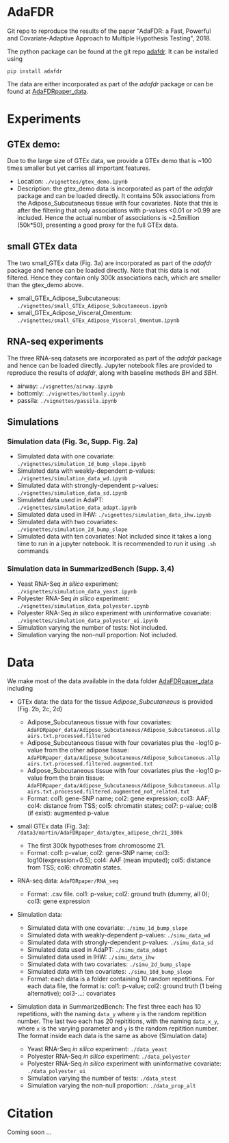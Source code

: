 # AdaFDR

Git repo to reproduce the results of the paper "AdaFDR: a Fast, Powerful and Covariate-Adaptive Approach to Multiple Hypothesis Testing", 2018.

The python package can be found at the git repo [adafdr](https://github.com/martinjzhang/adafdr). It can be 
installed using 

```
pip install adafdr
```

The data are either incorporated as part of the *adafdr* package or can be found at [AdaFDRpaper_data](https://osf.io/8kj2a/download).

# Experiments
## GTEx demo: 
Due to the large size of GTEx data, we provide a GTEx demo that is ~100 times smaller but yet carries all important features. 
- Location: `./vignettes/gtex_demo.ipynb`
- Description: the gtex_demo data is incorporated as part of the *adafdr* package and can be loaded directly. It 
  contains 50k associations from the Adipose_Subcutaneous tissue with four covariates. Note that this is after 
  the filtering that only  associations with p-values <0.01 or >0.99 are included.
  Hence the actual number of associations is ~2.5million (50k*50), presenting a good proxy for the full GTEx data. 

## small GTEx data
The two small_GTEx data (Fig. 3a) are incorporated as part of the *adafdr* package and hence can be loaded directly.
Note that this data is not filtered. Hence they contain only 300k associations each, which are smaller than the 
gtex_demo above.
- small_GTEx_Adipose_Subcutaneous: `./vignettes/small_GTEx_Adipose_Subcutaneous.ipynb`
- small_GTEx_Adipose_Visceral_Omentum: `./vignettes/small_GTEx_Adipose_Visceral_Omentum.ipynb`

## RNA-seq experiments
The three RNA-seq datasets are incorporated as part of the *adafdr* package and hence can be loaded directly. 
Jupyter notebook files are provided to reproduce the results of *adafdr*, along with baseline methods *BH* and *SBH*.
- airway: `./vignettes/airway.ipynb`
- bottomly: `./vignettes/bottomly.ipynb`
- passila: `./vignettes/passila.ipynb`

<!--### R methods -->

## Simulations
### Simulation data (Fig. 3c, Supp. Fig. 2a)
- Simulated data with one covariate: `./vignettes/simulation_1d_bump_slope.ipynb`
- Simulated data with weakly-dependent p-values: `./vignettes/simulation_data_wd.ipynb`
- Simulated data with strongly-dependent p-values: `./vignettes/simulation_data_sd.ipynb`
- Simulated data used in AdaPT: `./vignettes/simulation_data_adapt.ipynb`
- Simulated data used in IHW: `./vignettes/simulation_data_ihw.ipynb`
- Simulated data with two covariates: `./vignettes/simulation_2d_bump_slope`
- Simulated data with ten covariates: Not included since it takes a long time to run in a jupyter notebook. It is recommended 
  to run it using `.sh` commands

### Simulation data in SummarizedBench (Supp. 3,4)
- Yeast RNA-Seq *in silico* experiment: `./vignettes/simulation_data_yeast.ipynb`
- Polyester RNA-Seq *in silico* experiment: `./vignettes/simulation_data_polyester.ipynb`
- Polyester RNA-Seq *in silico* experiment with uninformative covariate: `./vignettes/simulation_data_polyester_ui.ipynb`
- Simulation varying the number of tests: Not included.
- Simulation varying the non-null proportion: Not included.

<!--## GTEx data
### Python methods 
Only the GTEx data for the two adipose tissues are provided, which can be downloaded from `...`
### R methods
## Comparison with MuTHER data -->


# Data
We make most of the data available in the data folder [AdaFDRpaper_data](https://osf.io/8kj2a/download) including

- GTEx data: the data for the tissue *Adipose_Subcutaneous* is provided (Fig. 2b, 2c, 2d) 
  - Adipose_Subcutaneous tissue with four covariates: 
  `AdaFDRpaper_data/Adipose_Subcutaneous/Adipose_Subcutaneous.allpairs.txt.processed.filtered`
  - Adipose_Subcutaneous tissue with four covariates plus the -log10 p-value from the other adipose tissue: 
  `AdaFDRpaper_data/Adipose_Subcutaneous/Adipose_Subcutaneous.allpairs.txt.processed.filtered.augmented.txt`
  - Adipose_Subcutaneous tissue with four covariates plus the -log10 p-value from the brain tissue: 
  `AdaFDRpaper_data/Adipose_Subcutaneous/Adipose_Subcutaneous.allpairs.txt.processed.filtered.augmented_not_related.txt`
  - Format: col1: gene-SNP name; col2: gene expression; col3: AAF; col4: distance from TSS; 
    col5: chromatin states; col7: p-value; col8 (if exist): augmented p-value
  
- small GTEx data (Fig. 3a): `/data3/martin/AdaFDRpaper_data/gtex_adipose_chr21_300k`
  - The first 300k hypotheses from chromosome 21.
  - Format: col1: p-value; col2: gene-SNP name; col3: log10(expression+0.5); col4: AAF (mean imputed);
    col5: distance from TSS; col6: chromatin states.
    
- RNA-seq data: `AdaFDRpaper/RNA_seq` 
  - Format: .csv file. col1: p-value; col2: ground truth (dummy, all 0); col3: gene expression

- Simulation data:  
  - Simulated data with one covariate: `./simu_1d_bump_slope`
  - Simulated data with weakly-dependent p-values: `./simu_data_wd`
  - Simulated data with strongly-dependent p-values: `./simu_data_sd`
  - Simulated data used in AdaPT: `./simu_data_adapt`
  - Simulated data used in IHW: `./simu_data_ihw`
  - Simulated data with two covariates: `./simu_2d_bump_slope`
  - Simulated data with ten covariates: `./simu_10d_bump_slope`
   - Format: each data is a folder containing 10 random repetitions. For each data file, the format is: col1: p-value;
    col2: ground truth (1 being alternative); col3-...: covariates

- Simulation data in SummarizedBench: The first three each has 10 repetitions, with the naming `data_y` where 
  `y` is the random repitition number. The last two each has 20 repititions, 
  with the naming `data_x_y`, where `x` is the varying parameter and `y` is the random repitition number.
  The format inside each data is the same as above (Simulation data)
  - Yeast RNA-Seq *in silico* experiment: `./data_yeast` 
  - Polyester RNA-Seq *in silico* experiment: `./data_polyester` 
  - Polyester RNA-Seq *in silico* experiment with uninformative covariate: `./data_polyester_ui` 
  - Simulation varying the number of tests: `./data_ntest` 
  - Simulation varying the non-null proportion: `./data_prop_alt` 
  
# Citation 
Coming soon ...
